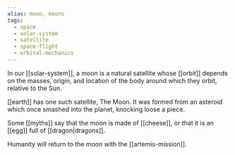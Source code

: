 ```yaml
---
alias: moon, moons
tags:
  - space
  - solar-system
  - satellite
  - space-flight
  - orbital-mechanics
---
```

In our [[solar-system]], a moon is a natural satellite whose [[orbit]] depends on the masses, origin, and location of the body around which they orbit, relative to the Sun.

[[earth]] has one such satellite, The Moon. It was formed from an asteroid which once smashed into the planet, knocking loose a piece.

Some [[myths]] say that the moon is made of [[cheese]], or that it is an [[egg]] full of [[dragon|dragons]].

Humanity will return to the moon with the [[artemis-mission]].